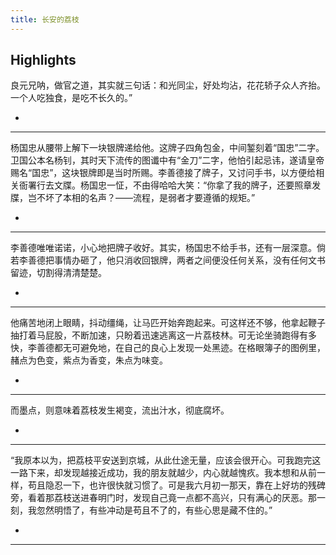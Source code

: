 ```yaml
---
title: 长安的荔枝
---
```


## Highlights

良元兄呐，做官之道，其实就三句话：和光同尘，好处均沾，花花轿子众人齐抬。一个人吃独食，是吃不长久的。”

-

---

杨国忠从腰带上解下一块银牌递给他。这牌子四角包金，中间錾刻着“国忠”二字。卫国公本名杨钊，其时天下流传的图谶中有“金刀”二字，他怕引起忌讳，遂请皇帝赐名“国忠”，这块银牌即是当时所赐。李善德接了牌子，又讨问手书，以方便给相关衙署行去文牒。杨国忠一怔，不由得哈哈大笑：“你拿了我的牌子，还要照章发牒，岂不坏了本相的名声？——流程，是弱者才要遵循的规矩。”

-

---

李善德唯唯诺诺，小心地把牌子收好。其实，杨国忠不给手书，还有一层深意。倘若李善德把事情办砸了，他只消收回银牌，两者之间便没任何关系，没有任何文书留迹，切割得清清楚楚。

-

---

他痛苦地闭上眼睛，抖动缰绳，让马匹开始奔跑起来。可这样还不够，他拿起鞭子抽打着马屁股，不断加速，只盼着迅速逃离这一片荔枝林。可无论坐骑跑得有多快，李善德都无可避免地，在自己的良心上发现一处黑迹。在格眼簿子的图例里，赭点为色变，紫点为香变，朱点为味变。

-

---

而墨点，则意味着荔枝发生褐变，流出汁水，彻底腐坏。

-

---

“我原本以为，把荔枝平安送到京城，从此仕途无量，应该会很开心。可我跑完这一路下来，却发现越接近成功，我的朋友就越少，内心就越愧疚。我本想和从前一样，苟且隐忍一下，也许很快就习惯了。可是我六月初一那天，靠在上好坊的残碑旁，看着那荔枝送进春明门时，发现自己竟一点都不高兴，只有满心的厌恶。那一刻，我忽然明悟了，有些冲动是苟且不了的，有些心思是藏不住的。”

-

---

